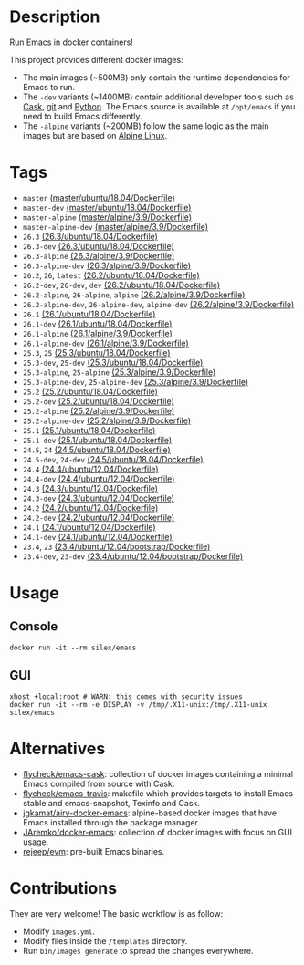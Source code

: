 # Description

Run Emacs in docker containers!

This project provides different docker images:

- The main images (~500MB) only contain the runtime dependencies for Emacs to run.
- The `-dev` variants (~1400MB) contain additional developer tools such as [Cask](https://cask.readthedocs.io),
  [git](https://git-scm.com) and [Python](https://www.python.org). The Emacs source is available at `/opt/emacs` if
  you need to build Emacs differently.
- The `-alpine` variants (~200MB) follow the same logic as the main images but are based on
  [Alpine Linux](https://alpinelinux.org).

# Tags

- `master` [(master/ubuntu/18.04/Dockerfile)](https://github.com/silex/docker-emacs/blob/master/master/ubuntu/18.04/Dockerfile)
- `master-dev` [(master/ubuntu/18.04/Dockerfile)](https://github.com/silex/docker-emacs/blob/master/master/ubuntu/18.04/Dockerfile)
- `master-alpine` [(master/alpine/3.9/Dockerfile)](https://github.com/silex/docker-emacs/blob/master/master/alpine/3.9/Dockerfile)
- `master-alpine-dev` [(master/alpine/3.9/Dockerfile)](https://github.com/silex/docker-emacs/blob/master/master/alpine/3.9/Dockerfile)
- `26.3` [(26.3/ubuntu/18.04/Dockerfile)](https://github.com/silex/docker-emacs/blob/master/26.3/ubuntu/18.04/Dockerfile)
- `26.3-dev` [(26.3/ubuntu/18.04/Dockerfile)](https://github.com/silex/docker-emacs/blob/master/26.3/ubuntu/18.04/Dockerfile)
- `26.3-alpine` [(26.3/alpine/3.9/Dockerfile)](https://github.com/silex/docker-emacs/blob/master/26.3/alpine/3.9/Dockerfile)
- `26.3-alpine-dev` [(26.3/alpine/3.9/Dockerfile)](https://github.com/silex/docker-emacs/blob/master/26.3/alpine/3.9/Dockerfile)
- `26.2`, `26`, `latest` [(26.2/ubuntu/18.04/Dockerfile)](https://github.com/silex/docker-emacs/blob/master/26.2/ubuntu/18.04/Dockerfile)
- `26.2-dev`, `26-dev`, `dev` [(26.2/ubuntu/18.04/Dockerfile)](https://github.com/silex/docker-emacs/blob/master/26.2/ubuntu/18.04/Dockerfile)
- `26.2-alpine`, `26-alpine`, `alpine` [(26.2/alpine/3.9/Dockerfile)](https://github.com/silex/docker-emacs/blob/master/26.2/alpine/3.9/Dockerfile)
- `26.2-alpine-dev`, `26-alpine-dev`, `alpine-dev` [(26.2/alpine/3.9/Dockerfile)](https://github.com/silex/docker-emacs/blob/master/26.2/alpine/3.9/Dockerfile)
- `26.1` [(26.1/ubuntu/18.04/Dockerfile)](https://github.com/silex/docker-emacs/blob/master/26.1/ubuntu/18.04/Dockerfile)
- `26.1-dev` [(26.1/ubuntu/18.04/Dockerfile)](https://github.com/silex/docker-emacs/blob/master/26.1/ubuntu/18.04/Dockerfile)
- `26.1-alpine` [(26.1/alpine/3.9/Dockerfile)](https://github.com/silex/docker-emacs/blob/master/26.1/alpine/3.9/Dockerfile)
- `26.1-alpine-dev` [(26.1/alpine/3.9/Dockerfile)](https://github.com/silex/docker-emacs/blob/master/26.1/alpine/3.9/Dockerfile)
- `25.3`, `25` [(25.3/ubuntu/18.04/Dockerfile)](https://github.com/silex/docker-emacs/blob/master/25.3/ubuntu/18.04/Dockerfile)
- `25.3-dev`, `25-dev` [(25.3/ubuntu/18.04/Dockerfile)](https://github.com/silex/docker-emacs/blob/master/25.3/ubuntu/18.04/Dockerfile)
- `25.3-alpine`, `25-alpine` [(25.3/alpine/3.9/Dockerfile)](https://github.com/silex/docker-emacs/blob/master/25.3/alpine/3.9/Dockerfile)
- `25.3-alpine-dev`, `25-alpine-dev` [(25.3/alpine/3.9/Dockerfile)](https://github.com/silex/docker-emacs/blob/master/25.3/alpine/3.9/Dockerfile)
- `25.2` [(25.2/ubuntu/18.04/Dockerfile)](https://github.com/silex/docker-emacs/blob/master/25.2/ubuntu/18.04/Dockerfile)
- `25.2-dev` [(25.2/ubuntu/18.04/Dockerfile)](https://github.com/silex/docker-emacs/blob/master/25.2/ubuntu/18.04/Dockerfile)
- `25.2-alpine` [(25.2/alpine/3.9/Dockerfile)](https://github.com/silex/docker-emacs/blob/master/25.2/alpine/3.9/Dockerfile)
- `25.2-alpine-dev` [(25.2/alpine/3.9/Dockerfile)](https://github.com/silex/docker-emacs/blob/master/25.2/alpine/3.9/Dockerfile)
- `25.1` [(25.1/ubuntu/18.04/Dockerfile)](https://github.com/silex/docker-emacs/blob/master/25.1/ubuntu/18.04/Dockerfile)
- `25.1-dev` [(25.1/ubuntu/18.04/Dockerfile)](https://github.com/silex/docker-emacs/blob/master/25.1/ubuntu/18.04/Dockerfile)
- `24.5`, `24` [(24.5/ubuntu/18.04/Dockerfile)](https://github.com/silex/docker-emacs/blob/master/24.5/ubuntu/18.04/Dockerfile)
- `24.5-dev`, `24-dev` [(24.5/ubuntu/18.04/Dockerfile)](https://github.com/silex/docker-emacs/blob/master/24.5/ubuntu/18.04/Dockerfile)
- `24.4` [(24.4/ubuntu/12.04/Dockerfile)](https://github.com/silex/docker-emacs/blob/master/24.4/ubuntu/12.04/Dockerfile)
- `24.4-dev` [(24.4/ubuntu/12.04/Dockerfile)](https://github.com/silex/docker-emacs/blob/master/24.4/ubuntu/12.04/Dockerfile)
- `24.3` [(24.3/ubuntu/12.04/Dockerfile)](https://github.com/silex/docker-emacs/blob/master/24.3/ubuntu/12.04/Dockerfile)
- `24.3-dev` [(24.3/ubuntu/12.04/Dockerfile)](https://github.com/silex/docker-emacs/blob/master/24.3/ubuntu/12.04/Dockerfile)
- `24.2` [(24.2/ubuntu/12.04/Dockerfile)](https://github.com/silex/docker-emacs/blob/master/24.2/ubuntu/12.04/Dockerfile)
- `24.2-dev` [(24.2/ubuntu/12.04/Dockerfile)](https://github.com/silex/docker-emacs/blob/master/24.2/ubuntu/12.04/Dockerfile)
- `24.1` [(24.1/ubuntu/12.04/Dockerfile)](https://github.com/silex/docker-emacs/blob/master/24.1/ubuntu/12.04/Dockerfile)
- `24.1-dev` [(24.1/ubuntu/12.04/Dockerfile)](https://github.com/silex/docker-emacs/blob/master/24.1/ubuntu/12.04/Dockerfile)
- `23.4`, `23` [(23.4/ubuntu/12.04/bootstrap/Dockerfile)](https://github.com/silex/docker-emacs/blob/master/23.4/ubuntu/12.04/bootstrap/Dockerfile)
- `23.4-dev`, `23-dev` [(23.4/ubuntu/12.04/bootstrap/Dockerfile)](https://github.com/silex/docker-emacs/blob/master/23.4/ubuntu/12.04/bootstrap/Dockerfile)

# Usage

## Console

``` shell
docker run -it --rm silex/emacs
```

## GUI

``` shell
xhost +local:root # WARN: this comes with security issues
docker run -it --rm -e DISPLAY -v /tmp/.X11-unix:/tmp/.X11-unix silex/emacs
```

# Alternatives

- [flycheck/emacs-cask](https://hub.docker.com/r/flycheck/emacs-cask): collection of docker images containing a
  minimal Emacs compiled from source with Cask.
- [flycheck/emacs-travis](https://github.com/flycheck/emacs-travis): makefile which provides targets to
  install Emacs stable and emacs-snapshot, Texinfo and Cask.
- [jgkamat/airy-docker-emacs](https://github.com/jgkamat/airy-docker-emacs): alpine-based docker images that have
  Emacs installed through the package manager.
- [JAremko/docker-emacs](https://github.com/JAremko/docker-emacs): collection of docker images with focus on GUI usage.
- [rejeep/evm](https://github.com/rejeep/evm): pre-built Emacs binaries.

# Contributions

They are very welcome! The basic workflow is as follow:

- Modify `images.yml`.
- Modify files inside the `/templates` directory.
- Run `bin/images generate` to spread the changes everywhere.
